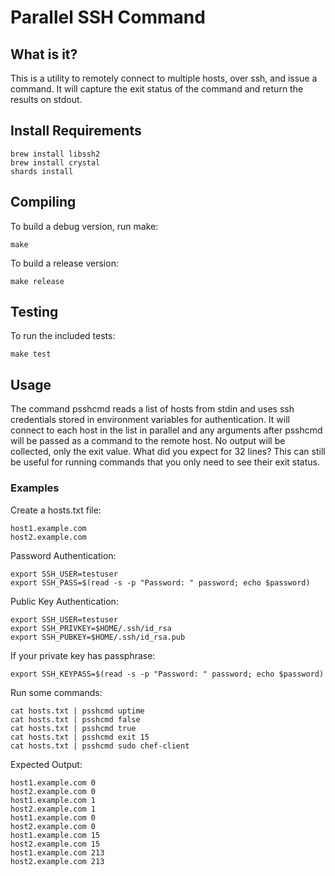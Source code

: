 # Parallel SSH Command

## What is it?

This is a utility to remotely connect to multiple hosts, over ssh, and issue a
command. It will capture the exit status of the command and return the results
on stdout.

## Install Requirements

```
brew install libssh2
brew install crystal
shards install
```

## Compiling

To build a debug version, run make:

```
make
```

To build a release version:

```
make release
```

## Testing

To run the included tests:

```
make test
```


## Usage

The command psshcmd reads a list of hosts from stdin and uses ssh credentials stored in environment variables for authentication. It will connect to each host in the list in parallel and any arguments after psshcmd will be passed as a command to the remote host. No output will be collected, only the exit value. What did you expect for 32 lines? This can still be useful for running commands that you only need to see their exit status.


### Examples

Create a hosts.txt file:
```
host1.example.com
host2.example.com
```

Password Authentication:

```
export SSH_USER=testuser
export SSH_PASS=$(read -s -p "Password: " password; echo $password)
```

Public Key Authentication:
```
export SSH_USER=testuser
export SSH_PRIVKEY=$HOME/.ssh/id_rsa
export SSH_PUBKEY=$HOME/.ssh/id_rsa.pub
```

If your private key has passphrase:
```
export SSH_KEYPASS=$(read -s -p "Password: " password; echo $password)
```

Run some commands:

```
cat hosts.txt | psshcmd uptime
cat hosts.txt | psshcmd false
cat hosts.txt | psshcmd true
cat hosts.txt | psshcmd exit 15
cat hosts.txt | psshcmd sudo chef-client
```

Expected Output:

```
host1.example.com 0
host2.example.com 0
host1.example.com 1
host2.example.com 1
host1.example.com 0
host2.example.com 0
host1.example.com 15
host2.example.com 15
host1.example.com 213
host2.example.com 213
```
